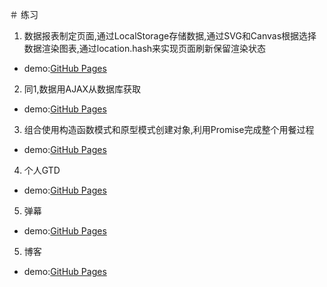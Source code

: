 ＃ 练习
1. 数据报表制定页面,通过LocalStorage存储数据,通过SVG和Canvas根据选择数据渲染图表,通过location.hash来实现页面刷新保留渲染状态
- demo:[GitHub Pages](https://isuye.github.io/practice/min/index.html)
2. 同1,数据用AJAX从数据库获取
- demo:[GitHub Pages](https://wvtmmh.coding.io)
3. 组合使用构造函数模式和原型模式创建对象,利用Promise完成整个用餐过程
- demo:[GitHub Pages](https://isuye.github.io/practice/restaurant/index.html)
4. 个人GTD
- demo:[GitHub Pages](https://isuye.github.io/practice/task0003/index.html)
5. 弹幕
- demo:[GitHub Pages](https://isuye.github.io/practice/barrage/index.html)
5. 博客
- demo:[GitHub Pages](https://isuye.github.io/practice/blog/index.html)
